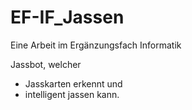 # EF-IF_Jassen
Eine Arbeit im Ergänzungsfach Informatik

Jassbot, welcher
- Jasskarten erkennt und
- intelligent jassen kann.

